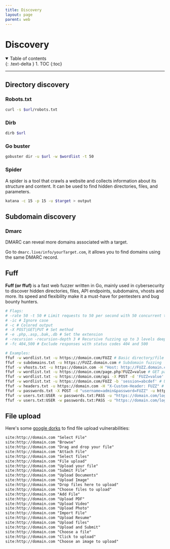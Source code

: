 ```yaml
---
title: Discovery
layout: page
parent: web
---
```


# Discovery

<details open markdown="block">
  <summary>
    Table of contents
  </summary>
  {: .text-delta }
1. TOC
{:toc}
</details>

---

## Directory discovery

### Robots.txt

```bash
curl -s $url/robots.txt
```

### Dirb

```bash
dirb $url
```

### Go buster

```bash
gobuster dir -u $url -w $wordlist -t 50
```

### Spider

A spider is a tool that crawls a website and collects information about its
structure and content. It can be used to find hidden directories, files, and
parameters.

```bash
katana -c 15 -p 15 -u $target > output
```

## Subdomain discovery

### Dmarc

DMARC can reveal more domains associated with a target.

Go to `dmarc.live/info/yourTarget.com`, it allows you to find domains using the
same DMARC record.

## Fuff

**Fuff (or ffuf)** is a fast web fuzzer written in Go, mainly used in
cybersecurity to discover hidden directories, files, API endpoints, subdomains,
vhosts and more. Its speed and flexibility make it a must-have for pentesters
and bug bounty hunters.

```bash
# Flags:
# -rate 50 -t 50 # Limit requests to 50 per second with 50 concurrent threads
# -ic # Ignore case
# -c # Colored output
# -X POST|GET|PUT # Set method
# -e .php,.asp,.bak,.db # Set the extension
# -recursion -recursion-depth 3 # Recursive fuzzing up to 3 levels deep
# -fc 404,500 # Exclude responses with status codes 404 and 500

# Examples:
ffuf -w wordlist.txt -u https://domain.com/FUZZ # Basic directory/file fuzzing using a wordlist
ffuf -w subdomains.txt -u https://FUZZ.domain.com # Subdomain fuzzing
ffuf -w vhosts.txt -u https://domain.com -H "Host: http://FUZZ.domain.com" # Virtual host fuzzing by modifying the Host header
ffuf -w wordlist.txt -u https://domain.com/page.php?FUZZ=value # GET parameter fuzzing in the query string
ffuf -w wordlist.txt -u https://domain.com/api -X POST -d 'FUZZ=value' # POST body parameter fuzzing
ffuf -w wordlist.txt -u https://domain.com/FUZZ -b 'session=abcdef' # Use a session cookie during fuzzing
ffuf -w headers.txt -u https://domain.com -H "X-Custom-Header: FUZZ" # HTTP header fuzzing
ffuf -w passwords.txt -X POST -d "username=admin&password=FUZZ" -u https://domain.com/login # Password brute-forcing for user "admin"
ffuf -w users.txt:USER -w passwords.txt:PASS -u "https://domain.com/login?username=USER&password=PASS" -mode pitchfork # Pitchfork mode: matches each line from both wordlists (USER[i], PASS[i])
ffuf -w users.txt:USER -w passwords.txt:PASS -u "https://domain.com/login?username=USER&password=PASS" -mode clusterbomb # Clusterbomb mode: tests every user with every password combination
```

## File upload

Here's some [google dorks](../osint/google-dorks.md) to find file upload
vulnerabilities:

```txt
site:http://domain.com "Select File"
site:http://domain.com "Browse"
site:http://domain.com "Drag and drop your file"
site:http://domain.com "Attach File"
site:http://domain.com "Select files"
site:http://domain.com "File upload"
site:http://domain.com "Upload your file"
site:http://domain.com "Submit File"
site:http://domain.com "Upload Documents"
site:http://domain.com "Upload Image"
site:http://domain.com "Drop files here to upload"
site:http://domain.com "Choose files to upload"
site:http://domain.com "Add File"
site:http://domain.com "Upload PDF"
site:http://domain.com "Upload Video"
site:http://domain.com "Upload Photo"
site:http://domain.com "Import File"
site:http://domain.com "Upload Resume"
site:http://domain.com "Upload files"
site:http://domain.com "Upload and Submit"
site:http://domain.com "Choose a file"
site:http://domain.com "Click to upload"
site:http://domain.com "Choose an image to upload"
```
